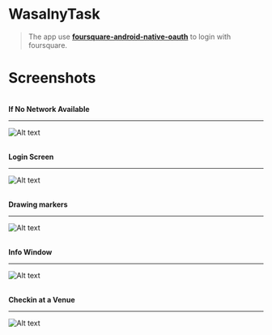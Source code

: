 WasalnyTask
===========

> The app use [**foursquare-android-native-oauth**](https://github.com/foursquare/foursquare-android-oauth) to login with foursquare.

Screenshots
===========

<br> **If No Network Available** <br><hr>
![Alt text](http://i253.photobucket.com/albums/hh61/w9ahmed/device-2014-12-01-103713_zps710d4e19.png)

<br> **Login Screen** <br><hr>
![Alt text](http://i253.photobucket.com/albums/hh61/w9ahmed/device-2014-12-01-103847_zps7eb28474.png)

<br> **Drawing markers** <br><hr>
![Alt text](http://i253.photobucket.com/albums/hh61/w9ahmed/device-2014-12-01-103939_zps8d0afa6a.png)

<br> **Info Window** <br><hr>
![Alt text](http://i253.photobucket.com/albums/hh61/w9ahmed/device-2014-12-01-103954_zpsaed0bdcc.png)

<br> **Checkin at a Venue** <br><hr>
![Alt text](http://i253.photobucket.com/albums/hh61/w9ahmed/device-2014-12-01-104034_zps2a7b3baa.png)
